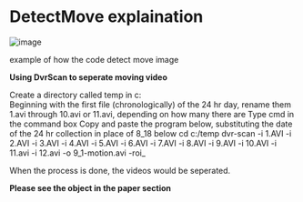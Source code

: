 # DetectMove explaination
![image](https://user-images.githubusercontent.com/108711023/183979457-1de6a960-15fb-427a-94c7-113e1c3b2c84.png)

example of how the code detect move image

**Using DvrScan to seperate moving video**

Create a directory called temp in c:\
Beginning with the first file (chronologically) of the 24 hr day, rename them 1.avi through 10.avi or 11.avi, depending on how many there are Type cmd in the command box
Copy and paste the program below, substituting the date of the 24 hr collection in place of 8_18 below
cd c:/temp dvr-scan -i 1.AVI -i 2.AVI -i 3.AVI -i 4.AVI -i 5.AVI -i 6.AVI -i 7.AVI -i 8.AVI -i 9.AVI -i 10.AVI -i 11.avi -i 12.avi -o 9_1-motion.avi -roi_

When the process is done, the videos would be seperated.

**Please see the object in the paper section**
